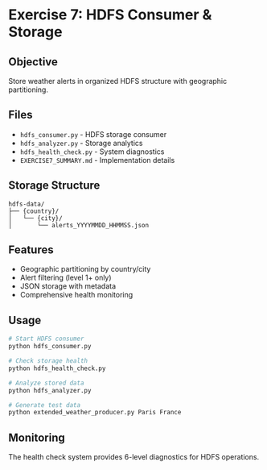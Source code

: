 # Exercise 7: HDFS Consumer & Storage

## Objective
Store weather alerts in organized HDFS structure with geographic partitioning.

## Files
- `hdfs_consumer.py` - HDFS storage consumer
- `hdfs_analyzer.py` - Storage analytics
- `hdfs_health_check.py` - System diagnostics
- `EXERCISE7_SUMMARY.md` - Implementation details

## Storage Structure
```
hdfs-data/
├── {country}/
│   └── {city}/
│       └── alerts_YYYYMMDD_HHMMSS.json
```

## Features
- Geographic partitioning by country/city
- Alert filtering (level 1+ only)
- JSON storage with metadata
- Comprehensive health monitoring

## Usage
```bash
# Start HDFS consumer
python hdfs_consumer.py

# Check storage health
python hdfs_health_check.py

# Analyze stored data
python hdfs_analyzer.py

# Generate test data
python extended_weather_producer.py Paris France
```

## Monitoring
The health check system provides 6-level diagnostics for HDFS operations.
